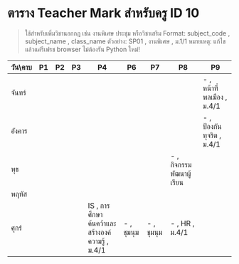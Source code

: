 # ตาราง Teacher Mark สำหรับครู ID 10

> ใช้สำหรับเพิ่มวิชานอกกฎ เช่น งานพิเศษ ประชุม หรือวิชาเสริม
> Format: subject_code , subject_name , class_name
> ตัวอย่าง: SP01 , งานพิเศษ , ม.1/1
> หมายเหตุ: แก้ไขแล้วแค่รีเฟรช browser ไม่ต้องรัน Python ใหม่!

| วัน\คาบ | P1 | P2 | P3 | P4 | P6 | P7 | P8 | P9 |
| --- | --- | --- | --- | --- | --- | --- | --- | --- |
| จันทร์ |  |  |  |  |  |  |  | - , หน้าที่พลเมือง  , ม.4/1 |
| อังคาร |  |  |  |  |  |  |  | - , ป้องกันทุจริต , ม.4/1 |
| พุธ |  |  |  |  |  |  | - , กิจกรรมพัฒนาผู้เรียน |  |
| พฤหัส |  |  |  |  |  |  |  |  |
| ศุกร์ |  |  |  | IS , การศึกษาค้นคว้าและสร้างองค์ความรู้ , ม.4/1 | - , ชุมนุม   | - , ชุมนุม   | - , HR , ม.4/1 |  |
